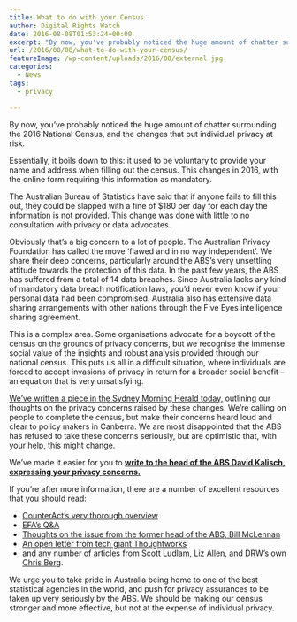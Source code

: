 ```yaml
---
title: What to do with your Census
author: Digital Rights Watch
date: 2016-08-08T01:53:24+00:00
excerpt: "By now, you've probably noticed the huge amount of chatter surrounding the 2016 National Census, and the changes that put individual privacy at risk. But does this warrant a full boycott?"
url: /2016/08/08/what-to-do-with-your-census/
featureImage: /wp-content/uploads/2016/08/external.jpg
categories:
  - News
tags:
  - privacy

---
```

By now, you&#8217;ve probably noticed the huge amount of chatter surrounding the 2016 National Census, and the changes that put individual privacy at risk.

Essentially, it boils down to this: it used to be voluntary to provide your name and address when filling out the census. This changes in 2016, with the online form requiring this information as mandatory.

The Australian Bureau of Statistics have said that if anyone fails to fill this out, they could be slapped with a fine of $180 per day for each day the information is not provided. This change was done with little to no consultation with privacy or data advocates.

Obviously that&#8217;s a big concern to a lot of people. The Australian Privacy Foundation has called the move &#8216;flawed and in no way independent&#8217;. We share their deep concerns, particularly around the ABS&#8217;s very unsettling attitude towards the protection of this data. In the past few years, the ABS has suffered from a total of 14 data breaches. Since Australia lacks any kind of mandatory data breach notification laws, you&#8217;d never even know if your personal data had been compromised. Australia also has extensive data sharing arrangements with other nations through the Five Eyes intelligence sharing agreement.

This is a complex area. Some organisations advocate for a boycott of the census on the grounds of privacy concerns, but we recognise the immense social value of the insights and robust analysis provided through our national census. This puts us all in a difficult situation, where individuals are forced to accept invasions of privacy in return for a broader social benefit &#8211; an equation that is very unsatisfying.

[We&#8217;ve written a piece in the Sydney Morning Herald today,][1] outlining our thoughts on the privacy concerns raised by these changes. We&#8217;re calling on people to complete the census, but make their concerns heard loud and clear to policy makers in Canberra. We are most disappointed that the ABS has refused to take these concerns seriously, but are optimistic that, with your help, this might change.

We&#8217;ve made it easier for you to [**write to the head of the ABS David Kalisch, expressing your privacy concerns.**][2]

If you&#8217;re after more information, there are a number of excellent resources that you should read:

  * [CounterAct&#8217;s very thorough overview][3]
  * [EFA&#8217;s Q&A][4]
  * [Thoughts on the issue from the former head of the ABS, Bill McLennan][5]
  * [An open letter from tech giant Thoughtworks][6]
  * and any number of articles from [Scott Ludlam][7], [Liz Allen][8], and DRW&#8217;s own [Chris Berg][9].

We urge you to take pride in Australia being home to one of the best statistical agencies in the world, and push for privacy assurances to be taken up very seriously by the ABS. We should be making our census stronger and more effective, but not at the expense of individual privacy.

 [1]: http://digitalrightswatch.us12.list-manage.com/track/click?u=44613b511a49dd01d99e07112&id=bb2cbb8a6c&e=d3a739dc69
 [2]: http://digitalrightswatch.us12.list-manage.com/track/click?u=44613b511a49dd01d99e07112&id=ee2e8df2fe&e=d3a739dc69
 [3]: http://digitalrightswatch.us12.list-manage.com/track/click?u=44613b511a49dd01d99e07112&id=808b1537db&e=d3a739dc69
 [4]: http://digitalrightswatch.us12.list-manage.com/track/click?u=44613b511a49dd01d99e07112&id=18b4bac935&e=d3a739dc69
 [5]: http://digitalrightswatch.us12.list-manage2.com/track/click?u=44613b511a49dd01d99e07112&id=849a68a38d&e=d3a739dc69
 [6]: http://digitalrightswatch.us12.list-manage.com/track/click?u=44613b511a49dd01d99e07112&id=a1f7fba782&e=d3a739dc69
 [7]: http://digitalrightswatch.us12.list-manage.com/track/click?u=44613b511a49dd01d99e07112&id=2123998319&e=d3a739dc69
 [8]: http://digitalrightswatch.us12.list-manage1.com/track/click?u=44613b511a49dd01d99e07112&id=72997d7e2e&e=d3a739dc69
 [9]: http://digitalrightswatch.us12.list-manage.com/track/click?u=44613b511a49dd01d99e07112&id=0ad0e02b8e&e=d3a739dc69
